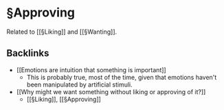 # §Approving
Related to [[§Liking]] and [[§Wanting]].

## Backlinks
* [[Emotions are intuition that something is important]]
	* This is probably true, most of the time, given that emotions haven't been manipulated by artificial stimuli.
* [[Why might we want something without liking or approving of it?]]
	* [[§Liking]], [[§Approving]]

<!-- {BearID:23DA6D32-88D4-49BA-9647-5A5A841DBCE4-16650-000027DCC5F8AD82} -->
